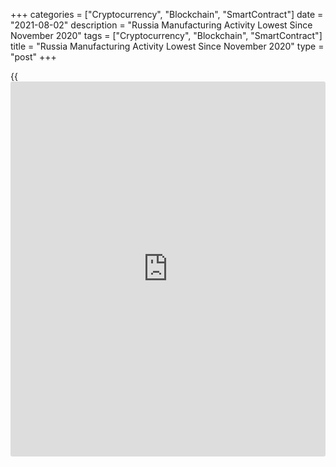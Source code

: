 +++
categories = ["Cryptocurrency", "Blockchain", "SmartContract"]
date = "2021-08-02"
description = "Russia Manufacturing Activity Lowest Since November 2020"
tags = ["Cryptocurrency", "Blockchain", "SmartContract"]
title = "Russia Manufacturing Activity Lowest Since November 2020"
type = "post"
+++

{{<iframe id="large-banner" src="https://www.bounty.group/#slide=28.0" width="100%" height="600" scrolling="no" style="border: 0px solid rgb(216, 221, 230); border-radius: 3px;">}}

Russia's manufacturing activity deteriorated to the lowest since
November last year amid weak client demand, survey data from IHS Markit
showed on Monday.

The IHS Markit Russia Manufacturing Purchasing Managers' Index, or PMI,
fell to 47.5 in July from 49.2 in June. A PMI reading below 50 signals
contraction in the sector.

Production dropped for the first time in seven months in July and new
orders fell for the second straight month.

New export orders fell for the sixth time in seven months.

The rate of cost inflation was the slowest in ten months in July.
Selling prices increased further.

Degree of confidence improved, but a softer pace and was the lowest in
nine months, due to new product development and hopes of greater client
demand.

Backlogs of work declined further in July and the rate of job shedding
accelerated to the fastest since November last year.

"The Bank of Russia recently noted that the [economy][1] had returned to
pre-pandemic levels, with our latest forecast expecting industrial
production to rise 6.1 percent on the year in 2021," Sian Jones, senior
economist at IHS Markit, said.

For comments and feedback [contact](https://www.playgroundfx.com/contact/): editorial@rtt[news](https://www.letsplayfx.com/blog/forex-news-website/).com

[Economic News][1]

 **What parts of the world are seeing the best (and worst) economic
performances lately? Click[here][2] to check out our [Econ Scorecard][2]
and find out! See up-to-the-moment [ranking](https://www.playgroundfx.com/blog/crypto-exchange-ranking/)s for the best and worst
performers in [GDP][3], [unemployment rate][4], [inflation][5] and much
more.**

   1. www.rtt[news](https://www.letsplayfx.com/blog/forex-news-website/).com/Content/EconomicNews.aspx
   2. www.rtt[news](https://www.letsplayfx.com/blog/forex-news-website/).com/economic-scorecard/world-rank/industrial-production/highest-performance.aspx
   3. www.rtt[news](https://www.letsplayfx.com/blog/forex-news-website/).com/economic-scorecard/world-rank/GDP/highest-performance.aspx
   4. www.rtt[news](https://www.letsplayfx.com/blog/forex-news-website/).com/economic-scorecard/world-rank/unemployment-rate/lowest-performance.aspx
   5. www.rtt[news](https://www.letsplayfx.com/blog/forex-news-website/).com/economic-scorecard/world-rank/CPI/highest-performance.aspx
